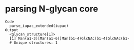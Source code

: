 # parsing N-glycan core

    Code
      parse_iupac_extended(iupac)
    Output
      <glycan_structure[1]>
      [1] Man(a1-3)[Man(a1-6)]Man(b1-4)GlcNAc(b1-4)GlcNAc(b1-
      # Unique structures: 1

